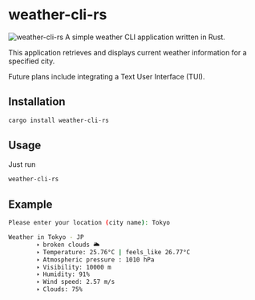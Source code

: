 # weather-cli-rs
![weather-cli-rs](https://github.com/user-attachments/assets/0875ec49-92e3-4547-a0f7-9ec44ade6a57)
A simple weather CLI application written in Rust.

This application retrieves and displays current weather information for a specified city.

Future plans include integrating a Text User Interface (TUI).

## Installation

```bash
cargo install weather-cli-rs
```

## Usage
Just run

```bash
weather-cli-rs
```
## Example

```bash
Please enter your location (city name): Tokyo
```
```bash
Weather in Tokyo - JP
        🢒 broken clouds 🌥
        🢒 Temperature: 25.76°C | feels_like 26.77°C
        🢒 Atmospheric pressure : 1010 hPa
        🢒 Visibility: 10000 m
        🢒 Humidity: 91%
        🢒 Wind speed: 2.57 m/s
        🢒 Clouds: 75%
```
